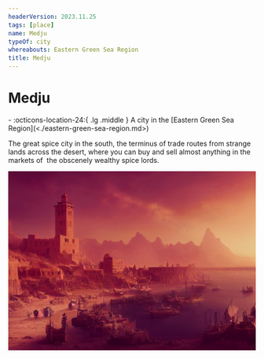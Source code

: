```yaml
---
headerVersion: 2023.11.25
tags: [place]
name: Medju
typeOf: city
whereabouts: Eastern Green Sea Region
title: Medju
---
```

# Medju
<div class="grid cards ext-narrow-margin ext-one-column" markdown>
-    :octicons-location-24:{ .lg .middle } A city in the [Eastern Green Sea Region](<./eastern-green-sea-region.md>)  
</div>


The great spice city in the south, the terminus of trade routes from strange lands across the desert, where you can buy and sell almost anything in the markets of  the obscenely wealthy spice lords.

![Medju 1](../../assets/medju-1.jpg)